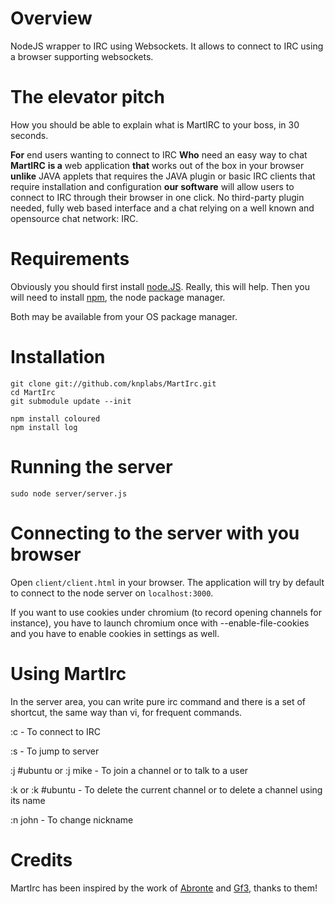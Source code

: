 # Overview

NodeJS wrapper to IRC using Websockets. It allows to connect to IRC using a browser supporting websockets.

# The elevator pitch

How you should be able to explain what is MartIRC to your boss, in 30 seconds.

**For** end users wanting to connect to IRC
**Who** need an easy way to chat
**MartIRC**
**is a** web application
**that** works out of the box in your browser
**unlike** JAVA applets that requires the JAVA plugin or basic IRC clients that require installation and configuration
**our software** will allow users to connect to IRC through their browser in one click. No third-party plugin needed, fully web based interface and a chat relying on a well known and opensource chat network: IRC.

# Requirements

Obviously you should first install [node.JS](https://github.com/ry/node). Really, this will help. Then you will need to install [npm](http://npmjs.org/), the node package manager.

Both may be available from your OS package manager.

# Installation

    git clone git://github.com/knplabs/MartIrc.git
    cd MartIrc
    git submodule update --init

    npm install coloured
    npm install log

# Running the server

    sudo node server/server.js

# Connecting to the server with you browser

Open `client/client.html` in your browser. The application will try by default to connect to the node server on `localhost:3000`.

If you want to use cookies under chromium (to record opening channels for instance), you have to launch chromium once with --enable-file-cookies and you have to enable cookies in settings as well. 

# Using MartIrc

In the server area, you can write pure irc command and there is a set of shortcut, the same way than vi, for frequent commands.

:c - To connect to IRC

:s - To jump to server

:j #ubuntu or :j mike - To join a channel or to talk to a user

:k or :k #ubuntu - To delete the current channel or to delete a channel using its name

:n john - To change nickname

# Credits

MartIrc has been inspired by the work of [Abronte](https://github.com/abronte/WebIRC) and [Gf3](https://github.com/gf3/IRC-js), thanks to them!
